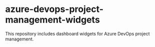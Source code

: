 # azure-devops-project-management-widgets
This repository includes dashboard widgets for Azure DevOps project management.
